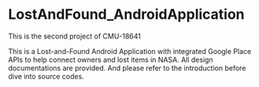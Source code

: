 # LostAndFound_AndroidApplication
This is the second project of CMU-18641

This is a Lost-and-Found Android Application with integrated Google Place APIs to help connect owners and lost items in NASA. All design documentations are provided. And please refer to the introduction before dive into source codes.

